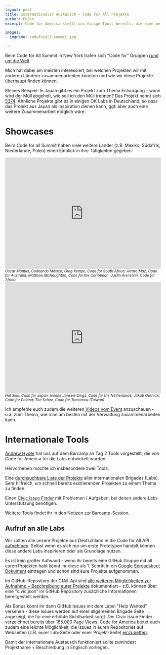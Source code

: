 ```yaml
---
layout: post
title: Internationaler Austausch - Code for All Projekte
author: Felix
excerpt: Code for America stellt uns einige Tools bereits, die eine weltweite Zusammenarbeit vereinfachen.

images:
- imgname: codeforall-summit.jpg

---
```


Beim Code for All Summit in New York trafen sich "Code for" Gruppen [rund um die Welt](https://twitter.com/CodeforAll/status/626850840234565633).

Mich hat dabei am meisten interessiert, bei welchen Projekten wir mit anderen Ländern zusammenarbeiten könnten und wie wir diese Projekte überhaupt finden können.

Kleines Beispiel: In Japan gibt es ein Projekt zum Thema Entsorgung - wann wird der Müll abgeholt, wie soll ich den Müll trennen? Das Projekt nennt sich [5374](http://5374.jp/en/). Ähnliche Projekte gibt es in einigen OK Labs in Deutschland, so dass das Projekt aus Japan als Inspiration dienen kann, ggf. aber auch eine weitere Zusammenarbeit möglich wäre.
 
# Showcases

Beim Code for all Summit haben viele weitere Länder (z.B. Mexiko, Südafrik, Niederlande, Polen) einen Einblick in ihre Tätigkeiten gegeben: 

<iframe src="http://livestream.com/accounts/686369/events/4214000/videos/94581284/player?autoPlay=false&height=360&mute=false&width=640" width="640" height="360" frameborder="0" scrolling="no" style="max-width:100%;"></iframe>
<small><em>Oscar Montiel, Codeando México; Greg Kempe, Code for South Africa; Alvaro Maz, Code for Australia; Matthew McNaughton, Code for the Caribbean. Justin Arenstein, Code for Africa.</em></small>

<iframe src="http://livestream.com/accounts/686369/events/4214000/videos/94609851/player?autoPlay=false&height=360&mute=false&width=640" width="640" height="360" frameborder="0" scrolling="no" style="max-width:100%;"></iframe>
<small><em>Hal Seki, Code for Japan; Ivonne Jansen-Dings, Code for the Netherlands; Jakub Gornicki, Code for Poland; The Schee, Code for Tomorrow (Taiwan)</em></small>

Ich empfehle euch zudem die weiteren [Videos vom Event](http://livestream.com/internetsociety/codeforall) anzuschauen - u.a. zum Thema, wie man am besten mit der Verwaltung zusammenarbeiten kann.

# Internationale Tools

[Andrew Hyder](https://twitter.com/hackyourcity) hat uns auf dem Barcamp an Tag 2 Tools vorgestellt, die von Code for America für die Labs entwickelt wurden.

Hervorheben möchte ich insbesondere zwei Tools:

Eine [durchsuchbare Liste der Projekte](http://www.codeforamerica.org/brigade/projects/) aller internationalen Brigades (Labs). Sehr hilfreich, um schnell bereits existierenden Projekten zu einem Thema zu finden.

Einen [Civic Issue Finder](http://www.codeforamerica.org/geeks/civicissues) mit Problemen / Aufgaben, bei denen andere Labs Unterstützung benötigen.

[Weitere Tools](https://docs.google.com/document/d/1hlDyE68SnXN9kFzAqtWJtVA_Auun666vCLxSro4BfIc/edit) findet ihr in den Notizen zur Barcamp-Session.

## Aufruf an alle Labs

Wir sollten alle unsere Projekte aus Deutschland in die Code for All API [aufnehmen](http://forum.codeforamerica.org/t/helpwanted-three-tools-we-can-build-together-today/266).
Selbst wenn es sich nur um erste Prototypen handelt können diese andere Labs inspirieren oder als Grundlage nutzen.

Es ist kein großer Aufwand - wenn ihr bereits eine GitHub Gruppe mit all euren Projekten habt könnt ihr diese als 1. Schritt in ein [Google Spreadsheet Dokument](https://docs.google.com/spreadsheet/ccc?key=0ArHmv-6U1drqdGNCLWV5Q0d5YmllUzE5WGlUY3hhT2c&usp=sharing) eintragen und schon sind eure Projekte aufgenommen.

Im GitHub-Repository der CfAll-Api sind [alle weiteren Möglichkeiten zur Aufnahme + Beschreibung eurer Projekte](https://github.com/codeforamerica/cfapi#how-to-add-your-brigade-to-the-api) dokumentiert - z.B. können über eine "civic.json" im GitHub Repository zusätzliche Informationen bereitgestellt werden.

Als Bonus könnt ihr dann GitHub Issues mit dem Label "Help Wanted" versehen - diese Issues werden auf einer allgemeinen Brigade Seite angezeigt, die für eine erhöhte Sichtbarkeit sorgt. Der Civic Issue Finder verzeichnet bereits über [165.000 Page Views](http://www.codeforamerica.org/brigade/projects/).
Code for America bietet euch zudem eine leichte Möglichkeit, die Issues in euren Repositories auf Webseiten (z.B. eurer Lab-Seite oder einer Projekt-Seite) [einzubetten](https://www.codeforamerica.org/geeks/civicissues/embed).

Damit der internationale Austausch funktioniert sollte zumindest Projektname + Beschreibung in Englisch vorliegen.
